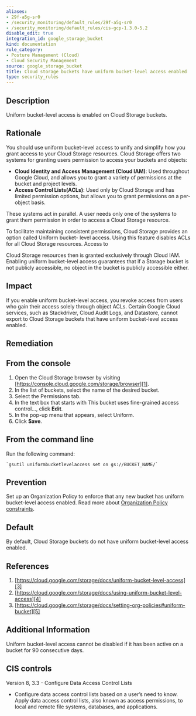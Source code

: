 ```yaml
---
aliases:
- 29f-a5g-sr0
- /security_monitoring/default_rules/29f-a5g-sr0
- /security_monitoring/default_rules/cis-gcp-1.3.0-5.2
disable_edit: true
integration_id: google_storage_bucket
kind: documentation
rule_category:
- Posture Management (Cloud)
- Cloud Security Management
source: google_storage_bucket
title: Cloud storage buckets have uniform bucket-level access enabled
type: security_rules
---
```


## Description

Uniform bucket-level access is enabled on Cloud Storage buckets.

## Rationale

You should use uniform bucket-level access to unify and simplify how you grant
access to your Cloud Storage resources.
Cloud Storage offers two systems for granting users permission to access your buckets and
objects: 
- **Cloud Identity and Access Management (Cloud IAM)**: Used throughout Google Cloud, and allows you to grant a variety of permissions at the bucket and project levels. 
- **Access Control Lists(ACLs)**: Used only by Cloud Storage and has limited permission options, but allows you to grant permissions on a per-object basis.

These systems act in parallel. A user needs only one of the systems to grant them permission in order to access a Cloud Storage resource.  

To facilitate maintaining consistent permissions, Cloud Storage provides an option called Uniform bucket-
level access. Using this feature disables ACLs for all Cloud Storage resources. Access to

Cloud Storage resources then is granted exclusively through Cloud IAM. Enabling uniform
bucket-level access guarantees that if a Storage bucket is not publicly accessible, no object
in the bucket is publicly accessible either.

## Impact
If you enable uniform bucket-level access, you revoke access from users who gain their
access solely through object ACLs.
Certain Google Cloud services, such as Stackdriver, Cloud Audit Logs, and Datastore, cannot
export to Cloud Storage buckets that have uniform bucket-level access enabled.

## Remediation

## From the console
1. Open the Cloud Storage browser by visiting [https://console.cloud.google.com/storage/browser][1].
2. In the list of buckets, select the name of the desired bucket.
3. Select the Permissions tab.
4. In the text box that starts with This bucket uses fine-grained access control..., click **Edit**.
5. In the pop-up menu that appears, select Uniform.
6. Click **Save**.

## From the command line

Run the following command: 
   ```
   `gsutil uniformbucketlevelaccess set on gs://BUCKET_NAME/`
   ```


## Prevention
Set up an Organization Policy to enforce that any new bucket has uniform bucket-level access enabled. Read more about [Organization Policy constraints][2].

## Default

By default, Cloud Storage buckets do not have uniform bucket-level access enabled.


## References
1. [https://cloud.google.com/storage/docs/uniform-bucket-level-access][3]
2. [https://cloud.google.com/storage/docs/using-uniform-bucket-level-access][4]
3. [https://cloud.google.com/storage/docs/setting-org-policies#uniform-bucket][5]

## Additional Information
Uniform bucket-level access cannot be disabled if it has been active on a bucket for 90 consecutive days.

## CIS controls

Version 8, 3.3 - Configure Data Access Control Lists
- Configure data access control lists based on a user’s need to know. Apply data
access control lists, also known as access permissions, to local and remote file systems,
databases, and applications.

[1]: https://console.cloud.google.com/storage/browser
[2]: https://cloud.google.com/storage/docs/setting-org-policies#uniform-bucket
[3]: https://cloud.google.com/storage/docs/uniform-bucket-level-access
[4]: https://cloud.google.com/storage/docs/using-uniform-bucket-level-access
[5]: https://cloud.google.com/storage/docs/setting-org-policies#uniform-bucket
